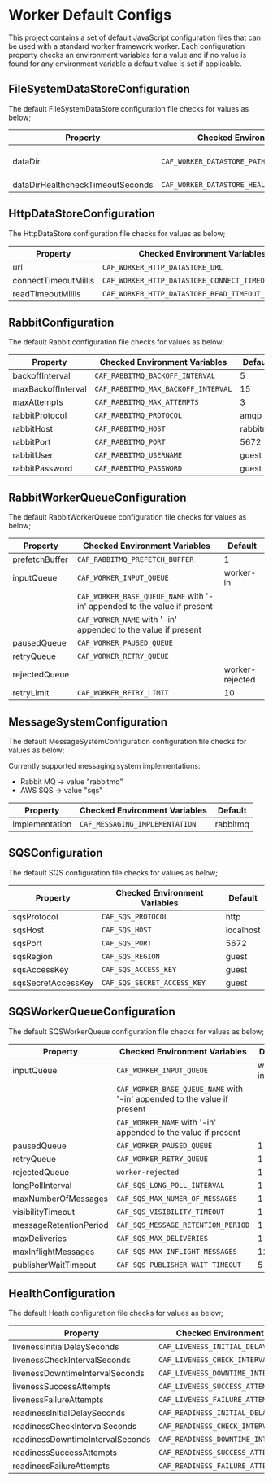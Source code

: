 # Worker Default Configs

This project contains a set of default JavaScript configuration files that can be used with a standard worker framework worker. Each configuration property checks an environment variables for a value and if no value is found for any environment variable a default value is set if applicable.

## FileSystemDataStoreConfiguration

The default FileSystemDataStore configuration file checks for values as below;

| Property | Checked Environment Variables | Default               |
|----------|-------------------------------|-----------------------|
| dataDir  |  `CAF_WORKER_DATASTORE_PATH` | /mnt/caf-datastore-root  |
| dataDirHealthcheckTimeoutSeconds  |  `CAF_WORKER_DATASTORE_HEALTHCHECK_TIMEOUT_SECONDS` | 10  |

## HttpDataStoreConfiguration

The HttpDataStore configuration file checks for values as below;

| Property | Checked Environment Variables | Default               |
|----------|-------------------------------|-----------------------|
| url  |  `CAF_WORKER_HTTP_DATASTORE_URL` | undefined  |
| connectTimeoutMillis  |  `CAF_WORKER_HTTP_DATASTORE_CONNECT_TIMEOUT_MILLIS` | 10000  |
| readTimeoutMillis  |  `CAF_WORKER_HTTP_DATASTORE_READ_TIMEOUT_MILLIS` | 10000  |

## RabbitConfiguration

The default Rabbit configuration file checks for values as below;

| Property           | Checked Environment Variables       | Default  |
|--------------------|-------------------------------------|----------|
| backoffInterval    | `CAF_RABBITMQ_BACKOFF_INTERVAL`     | 5        |
| maxBackoffInterval | `CAF_RABBITMQ_MAX_BACKOFF_INTERVAL` | 15       |
| maxAttempts        | `CAF_RABBITMQ_MAX_ATTEMPTS`         | 3        |
| rabbitProtocol     | `CAF_RABBITMQ_PROTOCOL`             | amqp     |
| rabbitHost         | `CAF_RABBITMQ_HOST`                 | rabbitmq |
| rabbitPort         | `CAF_RABBITMQ_PORT`                 | 5672     |
| rabbitUser         | `CAF_RABBITMQ_USERNAME`             | guest    |
| rabbitPassword     | `CAF_RABBITMQ_PASSWORD`             | guest    |

## RabbitWorkerQueueConfiguration

The default RabbitWorkerQueue configuration file checks for values as below;

| Property | Checked Environment Variables | Default               |
|----------|-------------------------------|-----------------------|
| prefetchBuffer  |  `CAF_RABBITMQ_PREFETCH_BUFFER` | 1  |
| inputQueue  |  `CAF_WORKER_INPUT_QUEUE` | worker-in  |
|             |  `CAF_WORKER_BASE_QUEUE_NAME` with '-in' appended to the value if present    |    |
|             |  `CAF_WORKER_NAME` with '-in' appended to the value if present        |    |
| pausedQueue  |  `CAF_WORKER_PAUSED_QUEUE` |   |
| retryQueue  |  `CAF_WORKER_RETRY_QUEUE` |   |
| rejectedQueue  |   | worker-rejected  |
| retryLimit  |  `CAF_WORKER_RETRY_LIMIT` | 10  |

## MessageSystemConfiguration

The default MessageSystemConfiguration configuration file checks for values as below;

Currently supported messaging system implementations:
- Rabbit MQ -> value "rabbitmq"
- AWS SQS   -> value "sqs"

| Property       | Checked Environment Variables    | Default  |
|----------------|----------------------------------|----------|
| implementation | `CAF_MESSAGING_IMPLEMENTATION`   | rabbitmq |

## SQSConfiguration

The default SQS configuration file checks for values as below;

| Property           | Checked Environment Variables | Default   |
|--------------------|-------------------------------|-----------|
| sqsProtocol        | `CAF_SQS_PROTOCOL`            | http      |
| sqsHost            | `CAF_SQS_HOST`                | localhost |
| sqsPort            | `CAF_SQS_PORT`                | 5672      |
| sqsRegion          | `CAF_SQS_REGION`              | guest     |
| sqsAccessKey       | `CAF_SQS_ACCESS_KEY`          | guest     |
| sqsSecretAccessKey | `CAF_SQS_SECRET_ACCESS_KEY`   | guest     |

## SQSWorkerQueueConfiguration

The default SQSWorkerQueue configuration file checks for values as below;

| Property               | Checked Environment Variables                                            | Default   |
|------------------------|--------------------------------------------------------------------------|-----------|
| inputQueue             | `CAF_WORKER_INPUT_QUEUE`                                                 | worker-in |
|                        | `CAF_WORKER_BASE_QUEUE_NAME` with '-in' appended to the value if present |           |
|                        | `CAF_WORKER_NAME` with '-in' appended to the value if present            |           |
| pausedQueue            | `CAF_WORKER_PAUSED_QUEUE`                                                | 1         |
| retryQueue             | `CAF_WORKER_RETRY_QUEUE`                                                 | 1         |
| rejectedQueue          | `worker-rejected`                                                        | 1         |
| longPollInterval       | `CAF_SQS_LONG_POLL_INTERVAL`                                             | 1         |
| maxNumberOfMessages    | `CAF_SQS_MAX_NUMER_OF_MESSAGES`                                          | 1         |
| visibilityTimeout      | `CAF_SQS_VISIBILITY_TIMEOUT`                                             | 1         |
| messageRetentionPeriod | `CAF_SQS_MESSAGE_RETENTION_PERIOD`                                       | 1         |
| maxDeliveries          | `CAF_SQS_MAX_DELIVERIES`                                                 | 1         |
| maxInflightMessages    | `CAF_SQS_MAX_INFLIGHT_MESSAGES`                                          | 120000    |
| publisherWaitTimeout   | `CAF_SQS_PUBLISHER_WAIT_TIMEOUT`                                         | 5         |

## HealthConfiguration

The default Heath configuration file checks for values as below;

| Property                         | Checked Environment Variables                 | Default |
|----------------------------------|-----------------------------------------------|---------|
| livenessInitialDelaySeconds      | `CAF_LIVENESS_INITIAL_DELAY_SECONDS`          | 15      |
| livenessCheckIntervalSeconds     | `CAF_LIVENESS_CHECK_INTERVAL_SECONDS`         | 60      |
| livenessDowntimeIntervalSeconds  | `CAF_LIVENESS_DOWNTIME_INTERVAL_SECONDS`      | 60      |
| livenessSuccessAttempts          | `CAF_LIVENESS_SUCCESS_ATTEMPTS`               | 1       |
| livenessFailureAttempts          | `CAF_LIVENESS_FAILURE_ATTEMPTS`               | 3       |
| readinessInitialDelaySeconds     | `CAF_READINESS_INITIAL_DELAY_SECONDS`         | 15      |
| readinessCheckIntervalSeconds    | `CAF_READINESS_CHECK_INTERVAL_SECONDS`        | 60      |
| readinessDowntimeIntervalSeconds | `CAF_READINESS_DOWNTIME_INTERVAL_SECONDS`     | 60      |
| readinessSuccessAttempts         | `CAF_READINESS_SUCCESS_ATTEMPTS`              | 1       |
| readinessFailureAttempts         | `CAF_READINESS_FAILURE_ATTEMPTS`              | 3       |
